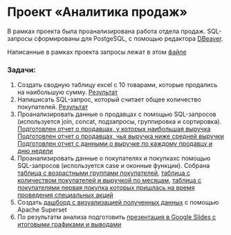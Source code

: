 # Проект «Аналитика продаж»

В рамках проекта была проанализирована работа отдела продаж.
SQL-запросы сформированы для PostgeSQL, с помощью редактора [DBeaver](https://dbeaver.io/download/). 


Написанные в рамках проекта запросы лежат в этом [файле](https://github.com/katpvlv/SQL-Sales-Analytics-Project/blob/main/queries.sql)


### Задачи:
1. Создать сводную таблицу excel с 10 товарами, которые продались на наибольшую сумму. [Результат](https://github.com/katpvlv/SQL-Sales-Analytics-Project/blob/main/top_10_profitable_products.csv)
2. Напишисать SQL-запрос, который считает общее количество покупателей. [Результат](https://github.com/katpvlv/SQL-Sales-Analytics-Project/blob/main/customers_count.csv)
3. Проанализировать данные о продавцах с помощью SQL-запросов (используется join, concat, подзапросы, группировка и сортировка). [Подготовлен отчет о продавцах, у которых наибольшая выручка](https://github.com/katpvlv/SQL-Sales-Analytics-Project/blob/main/top_10_total_income.csv)
[Подготовлен отчет о продавцах, чья выручка ниже средней выручки](https://github.com/katpvlv/SQL-Sales-Analytics-Project/blob/main/lowest_average_income.csv)
[Подготовлен отчет с данными о выручке по каждому продавцу и дню недели](https://github.com/katpvlv/SQL-Sales-Analytics-Project/blob/main/day_of_the_week_income.csv)
4. Проанализировать данные о покупателях и покупкахс помощью SQL-запросов (используется case и оконные функции). Собрана [таблица с возрастными группами покупателей](https://github.com/katpvlv/SQL-Sales-Analytics-Project/blob/main/age_groups.csv), [таблица с количеством покупателей и выручкой по месяцам](https://github.com/katpvlv/SQL-Sales-Analytics-Project/blob/main/customers_by_month.csv), [таблица с покупателями первая покупка которых пришлась на время проведения специальных акций](https://github.com/katpvlv/SQL-Sales-Analytics-Project/blob/main/special_offer.csv)
5. Создать [дашборд с визуализацией полученных данных](https://a06e77b6.us1a.app.preset.io/superset/dashboard/SalesProject/) с помощью Apache Superset
6. По результатм анализа подготовить [презентация в Google Slides с итоговыми графиками и выводами](https://github.com/katpvlv/SQL-Sales-Analytics-Project/blob/main/presentation.pdf)
